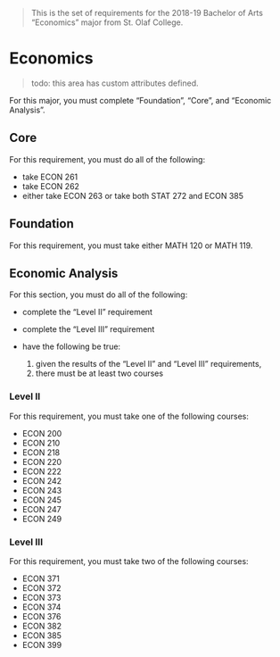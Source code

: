 > This is the set of requirements for the 2018-19 Bachelor of Arts “Economics”
> major from St. Olaf College.

# Economics
> todo: this area has custom attributes defined.

For this major, you must complete “Foundation”, “Core”, and “Economic Analysis”.

## Core
For this requirement, you must do all of the following:

- take ECON 261
- take ECON 262
- either take ECON 263 or take both STAT 272 and ECON 385


## Foundation
For this requirement, you must take either MATH 120 or MATH 119.


## Economic Analysis
For this section, you must do all of the following:

- complete the “Level II” requirement
- complete the “Level III” requirement
- have the following be true:
    
    1. given the results of the “Level II” and “Level III” requirements,
    2. there must be at least two courses
    

### Level II
For this requirement, you must take one of the following courses:

- ECON 200
- ECON 210
- ECON 218
- ECON 220
- ECON 222
- ECON 242
- ECON 243
- ECON 245
- ECON 247
- ECON 249

### Level III
For this requirement, you must take two of the following courses:

- ECON 371
- ECON 372
- ECON 373
- ECON 374
- ECON 376
- ECON 382
- ECON 385
- ECON 399


